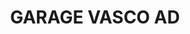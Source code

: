---
title: "GARAGE VASCO AD"
url: /le-perreux-sur-marne/garage-vasco-ad/
shop: réparation de voitures
---